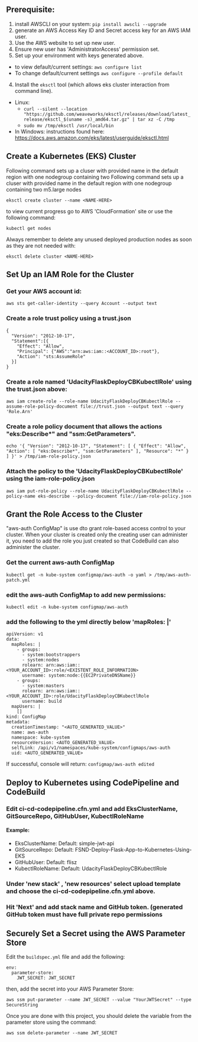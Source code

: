 ## Prerequisite: 

1) install AWSCLI on your system: `pip install awscli --upgrade`
2) generate an AWS Access Key ID and Secret access key for an AWS IAM user. 
  1) Use the AWS website to set up new user.
  2) Ensure new user has 'AdministratorAccess' permission set.
3) Set up your environment with keys generated above. 
  * to view default/current settings: `aws configure list`
  * To change default/current settings `aws configure --profile default`
4) Install the `eksctl` tool (which allows eks cluster interaction from command line).
  * Linux: 
  	* `curl --silent --location "https://github.com/weaveworks/eksctl/releases/download/latest_release/eksctl_$(uname -s)_amd64.tar.gz" | tar xz -C /tmp`
	* `sudo mv /tmp/eksctl /usr/local/bin`
  * In Windows: instructions found here: https://docs.aws.amazon.com/eks/latest/userguide/eksctl.html
 
## Create a Kubernetes (EKS) Cluster

Following command sets up a cluser with provided name in the default region with one nodegroup containing two Following command sets up a cluser with provided name in the default region with one nodegroup containing two m5.large nodes

`eksctl create cluster --name <NAME-HERE>`

to view current progress go to AWS 'CloudFormation' site or use the following command:

`kubectl get nodes`

Always remember to delete any unused deployed production nodes as soon as they are not needed with:

`eksctl delete cluster <NAME-HERE>`

## Set Up an IAM Role for the Cluster

### Get your AWS account id:

`aws sts get-caller-identity --query Account --output text`

### Create a role trust policy using a trust.json

```
{ 
  "Version": "2012-10-17", 
  "Statement":[{    
    "Effect": "Allow",    
    "Principal": {"AWS":"arn:aws:iam::<ACCOUNT_ID>:root"},
    "Action": "sts:AssumeRole" 
  }] 
}
```

### Create a role named 'UdacityFlaskDeployCBKubectlRole' using the trust.json above:

`aws iam create-role --role-name UdacityFlaskDeployCBKubectlRole --assume-role-policy-document file://trust.json --output text --query 'Role.Arn'`

### Create a role policy document that allows the actions "eks:Describe*" and "ssm:GetParameters". 

`echo '{ "Version": "2012-10-17", "Statement": [ { "Effect": "Allow", "Action": [ "eks:Describe*", "ssm:GetParameters" ], "Resource": "*" } ] }' > /tmp/iam-role-policy.json`

### Attach the policy to the 'UdacityFlaskDeployCBKubectlRole' using the iam-role-policy.json

`aws iam put-role-policy --role-name UdacityFlaskDeployCBKubectlRole --policy-name eks-describe --policy-document file://iam-role-policy.json`

## Grant the Role Access to the Cluster

"aws-auth ConfigMap" is use dto grant role-based access control to your cluster. When your cluster is created only the creating user can administer it, you need to add the role you just created so that CodeBuild can also administer the cluster. 

### Get the current aws-auth ConfigMap

`kubectl get -n kube-system configmap/aws-auth -o yaml > /tmp/aws-auth-patch.yml`

### edit the aws-auth ConfigMap to add new permissions: 

`kubectl edit -n kube-system configmap/aws-auth`

### add the following to the yml directly below 'mapRoles: |'

```
apiVersion: v1 
data:   
  mapRoles: |     
    - groups:
      - system:bootstrappers
      - system:nodes
      rolearn: arn:aws:iam::<YOUR_ACCOUNT_ID>:role/<EXISTENT_ROLE_INFORMATION>
      username: system:node:{{EC2PrivateDNSName}}
    - groups:
      - system:masters
      rolearn: arn:aws:iam::<YOUR_ACCOUNT_ID>:role/UdacityFlaskDeployCBKubectlRole
      username: build   
  mapUsers: |
    []
kind: ConfigMap 
metadata:   
  creationTimestamp: "<AUTO_GENERATED_VALUE>"
  name: aws-auth
  namespace: kube-system
  resourceVersion: <AUTO_GENERATED_VALUE>
  selfLink: /api/v1/namespaces/kube-system/configmaps/aws-auth
  uid: <AUTO_GENERATED_VALUE>
```

If successful, console will return: `configmap/aws-auth edited`

## Deploy to Kubernetes using CodePipeline and CodeBuild

### Edit ci-cd-codepipeline.cfn.yml and add EksClusterName, GitSourceRepo, GitHubUser, KubectlRoleName

#### Example:
* EksClusterName: Default: simple-jwt-api
* GitSourceRepo: Default: FSND-Deploy-Flask-App-to-Kubernetes-Using-EKS
* GitHubUser: Default: flisz
* KubectlRoleName: Default: UdacityFlaskDeployCBKubectlRole

### Under 'new stack' , 'new resources' select upload template and choose the ci-cd-codepipeline.cfn.yml above. 

### Hit 'Next' and add stack name and GitHub token. (generated GitHub token must have full private repo permissions

## Securely Set a Secret using the AWS Parameter Store

Edit the `buildspec.yml` file and add the following:

```
env:      
  parameter-store:
    JWT_SECRET: JWT_SECRET
```

then, add the secret into your AWS Parameter Store:

`aws ssm put-parameter --name JWT_SECRET --value "YourJWTSecret" --type SecureString`

Once you are done with this project, you should delete the variable from the parameter store using the command:

`aws ssm delete-parameter --name JWT_SECRET`


